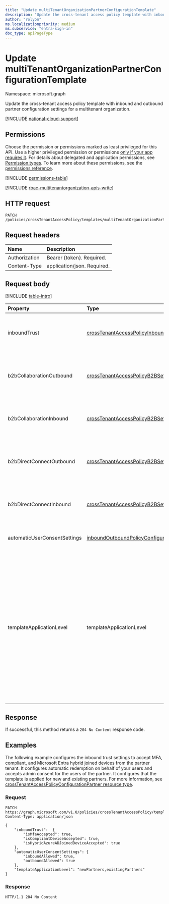 ```yaml
---
title: "Update multiTenantOrganizationPartnerConfigurationTemplate"
description: "Update the cross-tenant access policy template with inbound and outbound partner configuration settings for a multitenant organization."
author: "rolyon"
ms.localizationpriority: medium
ms.subservice: "entra-sign-in"
doc_type: apiPageType
---
```


# Update multiTenantOrganizationPartnerConfigurationTemplate
Namespace: microsoft.graph

Update the cross-tenant access policy template with inbound and outbound partner configuration settings for a multitenant organization.

[!INCLUDE [national-cloud-support](../../includes/global-only.md)]

## Permissions
Choose the permission or permissions marked as least privileged for this API. Use a higher privileged permission or permissions [only if your app requires it](/graph/permissions-overview#best-practices-for-using-microsoft-graph-permissions). For details about delegated and application permissions, see [Permission types](/graph/permissions-overview#permission-types). To learn more about these permissions, see the [permissions reference](/graph/permissions-reference).

<!-- { "blockType": "permissions", "name": "multitenantorganizationpartnerconfigurationtemplate_update" } -->
[!INCLUDE [permissions-table](../includes/permissions/multitenantorganizationpartnerconfigurationtemplate-update-permissions.md)]

[!INCLUDE [rbac-multitenantorganization-apis-write](../includes/rbac-for-apis/rbac-multitenantorganization-apis-write.md)]

## HTTP request

<!-- {
  "blockType": "ignored"
}
-->
``` http
PATCH /policies/crossTenantAccessPolicy/templates/multiTenantOrganizationPartnerConfiguration
```

## Request headers

|Name|Description|
|:---|:---|
|Authorization|Bearer {token}. Required.|
|Content-Type|application/json. Required.|

## Request body

[!INCLUDE [table-intro](../../includes/update-property-table-intro.md)]

|Property|Type|Description|
|:---|:---|:---|
|inboundTrust|[crossTenantAccessPolicyInboundTrust](../resources/crosstenantaccesspolicyinboundtrust.md)|Determines the partner-specific configuration for trusting other Conditional Access claims from external Microsoft Entra organizations. Optional.|
|b2bCollaborationOutbound|[crossTenantAccessPolicyB2BSetting](../resources/crosstenantaccesspolicyb2bsetting.md)|Defines your partner-specific configuration for users in your organization going outbound to access resources in another organization via Microsoft Entra B2B collaboration. Optional.|
|b2bCollaborationInbound|[crossTenantAccessPolicyB2BSetting](../resources/crosstenantaccesspolicyb2bsetting.md)|Defines your partner-specific configuration for users from other organizations accessing your resources via Microsoft Entra B2B collaboration. Optional.|
|b2bDirectConnectOutbound|[crossTenantAccessPolicyB2BSetting](../resources/crosstenantaccesspolicyb2bsetting.md)|Defines your partner-specific configuration for users in your organization going outbound to access resources in another organization via Microsoft Entra B2B direct connect. Optional.|
|b2bDirectConnectInbound|[crossTenantAccessPolicyB2BSetting](../resources/crosstenantaccesspolicyb2bsetting.md)|Defines your partner-specific configuration for users from other organizations accessing your resources via Microsoft Entra B2B direct connect. Optional.|
|automaticUserConsentSettings|[inboundOutboundPolicyConfiguration](../resources/inboundoutboundpolicyconfiguration.md)|Determines the partner-specific configuration for automatic user consent settings. Optional.|
|templateApplicationLevel|templateApplicationLevel|Specifies whether the template will be applied to partner configuration settings of certain tenants. The possible values are: `none`, `newPartners`, `existingPartners`, `unknownFutureValue`. You can also specify multiple values like `newPartners,existingPartners` (default). `none` indicates the template isn't applied to any new or existing partner tenants. `newPartners` indicates the template is applied to new partner tenants. `existingPartners` indicates the template is applied to existing partner tenants, those who already had partner-specific partner configurations in place. Optional.|


## Response

If successful, this method returns a `204 No Content` response code.

## Examples

The following example configures the inbound trust settings to accept MFA, compliant, and Microsoft Entra hybrid joined devices from the partner tenant. It configures automatic redemption on behalf of your users and accepts admin consent for the users of the partner. It configures that the template is applied for new and existing partners. For more information, see [crossTenantAccessPolicyConfigurationPartner resource type](../resources/crosstenantaccesspolicyconfigurationpartner.md).

### Request

<!-- {
  "blockType": "request",
  "name": "update_multitenantorganizationpartnerconfigurationtemplate"
}
-->
``` http
PATCH https://graph.microsoft.com/v1.0/policies/crossTenantAccessPolicy/templates/multiTenantOrganizationPartnerConfiguration
Content-Type: application/json

{
    "inboundTrust":  {
        "isMfaAccepted": true,
        "isCompliantDeviceAccepted": true,
        "isHybridAzureADJoinedDeviceAccepted": true
    },
    "automaticUserConsentSettings": {
        "inboundAllowed": true,
        "outboundAllowed": true
    },
    "templateApplicationLevel": "newPartners,existingPartners"
}

```

### Response

<!-- {
  "blockType": "response",
  "truncated": true
}
-->
``` http
HTTP/1.1 204 No Content
```
